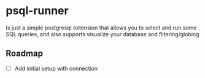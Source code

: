 # psql-runner


Is just a simple postgresql extension that allows you to select and run
some SQL queries, and also supports visualize your database and filtering/globing



## Roadmap

- [ ] Add initial setup with connection
